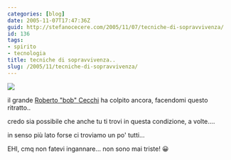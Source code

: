 ```yaml
---
categories: [blog]
date: 2005-11-07T17:47:36Z
guid: http://stefanocecere.com/2005/11/07/tecniche-di-sopravvivenza/
id: 136
tags:
- spirito
- tecnologia
title: tecniche di sopravvivenza..
slug: /2005/11/tecniche-di-sopravvivenza/
---
```


![](/wp-content/krur_low.jpg)
  
il grande [Roberto "bob" Cecchi](http://www.civico201.com/) ha colpito ancora, facendomi questo ritratto..

credo sia possibile che anche tu ti trovi in questa condizione, a volte….
  
in senso più lato forse ci troviamo un po' tutti…

EHI, cmq non fatevi ingannare… non sono mai triste! 😀